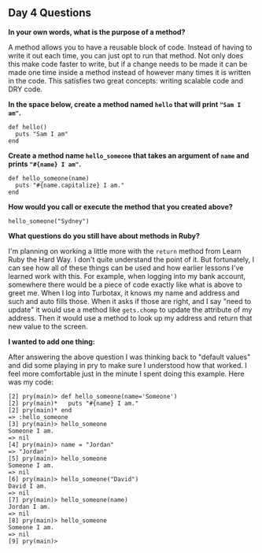 ## Day 4 Questions

**In your own words, what is the purpose of a method?**

A method allows you to have a reusable block of code.  Instead of having to write it out each time, you can just opt to run that method.  Not only does this make code faster to write, but if a change needs to be made it can be made one time inside a method instead of however many times it is written in the code.  This satisfies two great concepts: writing scalable code and DRY code.

**In the space below, create a method named `hello` that will print `"Sam I am"`.**

```
def hello()
  puts "Sam I am"
end
```

**Create a method name `hello_someone` that takes an argument of `name` and prints `"#{name} I am"`.**
```
def hello_someone(name)
  puts "#{name.capitalize} I am."
end
```

**How would you call or execute the method that you created above?**

```
hello_someone("Sydney")
```

**What questions do you still have about methods in Ruby?**

I'm planning on working a little more with the `return` method from Learn Ruby the Hard Way.  I don't quite understand the point of it.  But fortunately, I can see how all of these things can be used and how earlier lessons I've learned work with this.  For example, when logging into my bank account, somewhere there would be a piece of code exactly like what is above to greet me.  When I log into Turbotax, it knows my name and address and such and auto fills those.  When it asks if those are right, and I say
"need to update" it would use a method like `gets.chomp` to update the attribute of my address.  Then it would use a method to look up my address and return that new value to the screen.

**I wanted to add one thing:**

After answering the above question I was thinking back to "default values" and did some playing in pry to make sure I understood how that worked.  I feel more comfortable just in the minute I spent doing this example.  Here was my code:

```
[2] pry(main)> def hello_someone(name='Someone')
[2] pry(main)*   puts "#{name} I am."
[2] pry(main)* end  
=> :hello_someone
[3] pry(main)> hello_someone
Someone I am.
=> nil
[4] pry(main)> name = "Jordan"
=> "Jordan"
[5] pry(main)> hello_someone
Someone I am.
=> nil
[6] pry(main)> hello_someone("David")
David I am.
=> nil
[7] pry(main)> hello_someone(name)
Jordan I am.
=> nil
[8] pry(main)> hello_someone
Someone I am.
=> nil
[9] pry(main)>
```
